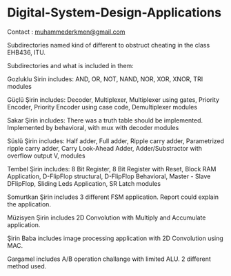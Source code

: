 # Digital-System-Design-Applications

Contact : muhammederkmen@gmail.com

Subdirectories named kind of different to obstruct cheating in the class EHB436, ITU.

Subdirectories and what is included in them:

Gozluklu Sirin includes: 
AND, 
OR, 
NOT, 
NAND, 
NOR, 
XOR, 
XNOR, 
TRI modules

Güçlü Şirin includes:
Decoder, 
Multiplexer, 
Multiplexer using gates, 
Priority Encoder,
Priority Encoder using case code,
Demultiplexer modules

Sakar Şirin includes:
There was a truth table should be implemented.
Implemented by behavioral,
with mux
with decoder modules

Süslü Şirin includes:
Half adder,
Full adder,
Ripple carry adder,
Parametrized ripple carry adder,
Carry Look-Ahead Adder,
Adder/Substractor with overflow output V, modules

Tembel Şirin includes:
8 Bit Register,
8 Bit Register with Reset,
Block RAM Application,
D-FlipFlop structural,
D-FlipFlop Behavioral,
Master - Slave DFlipFlop,
Sliding Leds Application,
SR Latch modules

Somurtkan Şirin includes 3 different FSM application. Report could explain the application.

Müzisyen Şirin includes 2D Convolution with Multiply and Accumulate application.

Şirin Baba includes image processing application with 2D Convolution using MAC.

Gargamel includes A/B operation challange with limited ALU. 2 different method used. 


